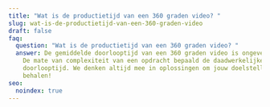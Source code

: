 ```yaml
---
title: "Wat is de productietijd van een 360 graden video? "
slug: wat-is-de-productietijd-van-een-360-graden-video
draft: false
faq:
  question: "Wat is de productietijd van een 360 graden video? "
  answer: De gemiddelde doorlooptijd van een 360 graden video is ongeveer 1 maand.
    De mate van complexiteit van een opdracht bepaald de daadwerkelijke
    doorlooptijd. We denken altijd mee in oplossingen om jouw doelstellingen te
    behalen!
seo:
  noindex: true
---
```


